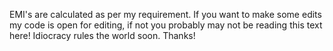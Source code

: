 EMI's are calculated as per my requirement. If you want to make some edits my code is open for editing, if not you probably may not be reading this text here! Idiocracy rules the world soon. Thanks!
